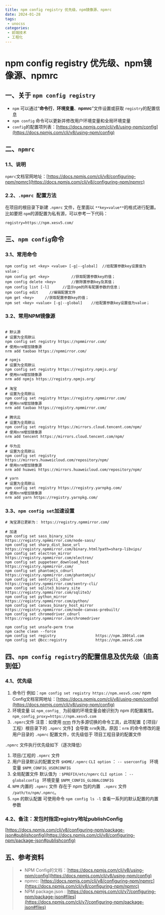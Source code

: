 ```yaml
---
title: npm config registry 优先级、npm镜像源、npmrc 
date: 2024-01-28
tags:
 - unocss
categories:
 - 前端技术
 - 工程化
---
```

# npm config registry 优先级、npm镜像源、npmrc

## 一、关于 `npm config registry`

- `npm` 可以通过“**命令行**，**环境变量**、**npmrc**”文件设置或获取 `registry`的配置信息
- `npm config` 命令可以更新并修改用户环境变量和全局环境变量
- `config`的配置项列表：[https://docs.npmjs.com/cli/v8/using-npm/config](https://docs.npmjs.com/cli/v8/using-npm/config)

## 二、`npmrc`

### 1.1、说明

`npmrc`文档官网地址：[https://docs.npmjs.com/cli/v8/configuring-npm/npmrc](https://docs.npmjs.com/cli/v8/configuring-npm/npmrc)

### 2.2、`.npmrc `配置方法

在项目的根目录下新建 `.npmrc` 文件，在里面以 `**key=value**`的格式进行配置。比如要把 `npm`的源配置为私有源，可以参考一下代码：

```shell
registry=https://npm.xesv5.com/
```

## 三、`npm config`命令

### 3.1、常用命令

```shell
npm config set <key> <value> [-g|--global]  //给配置参数key设置值为value；
npm config get <key>          //获取配置参数key的值；
npm config delete <key>       //删除置参数key及其值；
npm config list [-l]      //显示npm的所有配置参数的信息；
npm config edit     //编辑配置文件
npm get <key>     //获取配置参数key的值；
npm set <key> <value> [-g|--global]    //给配置参数key设置值为value；
```

### 3.2、常用NPM镜像源

```shell

# 默认源
# 设置为全局默认
npm config set registry https://npmmirror.com/
# 使用nrm增加镜像源
nrm add taobao https://npmmirror.com/

# npmjs
# 设置为全局默认
npm config set registry https://registry.npmjs.org/
# 使用nrm增加镜像源
nrm add npmjs https://registry.npmjs.org/

# 淘宝
# 设置为全局默认
npm config set registry https://registry.npmmirror.com/
# 使用nrm增加镜像源
nrm add taobao https://registry.npmmirror.com/

# 腾讯云
# 设置为全局默认
npm config set registry https://mirrors.cloud.tencent.com/npm/
# 使用nrm增加镜像源
nrm add tencent https://mirrors.cloud.tencent.com/npm/

# 华为云 
# 设置为全局默认
npm config set registry https://mirrors.huaweicloud.com/repository/npm/
# 使用nrm增加镜像源
nrm add huawei https://mirrors.huaweicloud.com/repository/npm/

# yarn 
# 设置为全局默认
npm config set registry https://registry.yarnpkg.com/
# 使用nrm增加镜像源
nrm add yarn https://registry.yarnpkg.com/

```

### 3.3、`npm config set`加速设置

```shell
# 淘宝源已更新为： https://registry.npmmirror.com/

# 加速
npm config set sass_binary_site          https://registry.npmmirror.com/node-sass/
npm config set sharp_dist_base_url       https://registry.npmmirror.com/binary.html?path=sharp-libvips/
npm config set electron_mirror           https://registry.npmmirror.com/electron/
npm config set puppeteer_download_host   https://registry.npmmirror.com/
npm config set phantomjs_cdnurl          https://registry.npmmirror.com/phantomjs/
npm config set sentrycli_cdnurl          https://registry.npmmirror.com/sentry-cli/
npm config set sqlite3_binary_site       https://registry.npmmirror.com/sqlite3/
npm config set python_mirror             https://registry.npmmirror.com/python/
npm config set canvas_binary_host_mirror https://registry.npmmirror.com/node-canvas-prebuilt/
npm config set chromedriver_cdnurl       https://registry.npmmirror.com/chromedriver

npm config set unsafe-perm true
npm cache clean --force
npm config set registry                  https://npm.100tal.com
npm config set @bcc:registry             https://npm.xesv5.com
```

## 四、`npm config registry`的配置信息及优先级（由高到低）

### 4.1、优先级

1. 命令行
   例如：`npm config set registry https://npm.xesv5.com/`
   npm Config文档官网地址：[https://docs.npmjs.com/cli/v8/using-npm/config](https://docs.npmjs.com/cli/v8/using-npm/config)
2. 环境变量
   以 `npm_config_ `为前缀的环境变量会被识别为 npm 的配置属性。
   `npm_config_proxy=https://npm.xesv5.com`
3. `.npmrc`文件
   注意：如使用 [nrm](https://www.npmjs.com/package/nrm) 作为多源切换的命令工具，此项配置【（项目/工程）根目录下的 `.npmrc` 文件】会导致 `nrm`失效。原因：`nrm` 的命令修改的是 用户目录的 `.npmrc` 配置文件，优先级低于 项目工程目录的配置文件

`.npmrc`  文件执行优先级如下（逐次降低）

1. 项目/工程的 `.npmrc` 文件
2. 用户目录默认的配置文件 `$HOME/.npmrc`
   `CLI option` ： `-- userconfig `
   环境变量 `$NPM_CONFIG_USERCONFIG`
3. 全局配置文件
   默认值为 `：$PREFIX/etc/npmrc`
   `CLI option` ： `-- globalconfig `
   环境变量 `$NPM_CONFIG_GLOBALCONFIG`
4. `NPM` 内置的 `.npmrc` 文件
   存在于 npm 包的内置 ` .npmrc` 文件 `/path/to/npm/.npmrc`。
5. `npm` 的默认配置
   可使用命令 `npm config ls -l` 查看一系列的默认配置的内置参数

### 4.2、备注：发包时指定registry地址publishConfig

[https://docs.npmjs.com/cli/v8/configuring-npm/package-json#publishconfig](https://docs.npmjs.com/cli/v8/configuring-npm/package-json#publishconfig)

## 五、参考资料

> - NPM Config的文档：[https://docs.npmjs.com/cli/v8/using-npm/config](https://docs.npmjs.com/cli/v8/using-npm/config)
> - npmrc: [https://docs.npmjs.com/cli/v8/configuring-npm/npmrc](https://docs.npmjs.com/cli/v8/configuring-npm/npmrc)
> - NPM package.json : [https://docs.npmjs.com/cli/v7/configuring-npm/package-json#files](https://docs.npmjs.com/cli/v7/configuring-npm/package-json#files)
